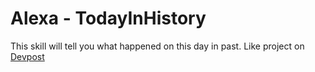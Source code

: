 # Alexa - TodayInHistory

This skill will tell you what happened on this day in past.
Like project on [Devpost](https://devpost.com/software/today-s-history)
